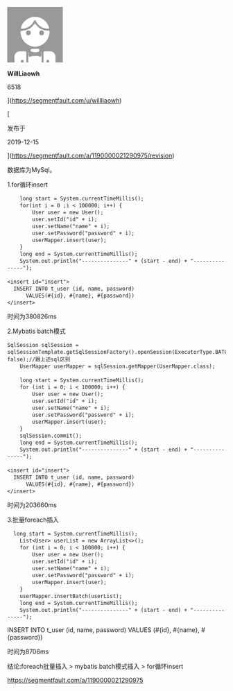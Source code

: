 

![头像](media/头像.png)

**WillLiaowh**

6518



](https://segmentfault.com/u/willliaowh)

[

发布于

2019-12-15

](https://segmentfault.com/a/1190000021290975/revision)

数据库为MySql。

1.for循环insert

        long start = System.currentTimeMillis();
        for(int i = 0 ;i < 100000; i++) {
            User user = new User();
            user.setId("id" + i);
            user.setName("name" + i);
            user.setPassword("password" + i);
            userMapper.insert(user);
        }
        long end = System.currentTimeMillis();
        System.out.println("---------------" + (start - end) + "---------------");

    <insert id="insert">
      INSERT INTO t_user (id, name, password)
          VALUES(#{id}, #{name}, #{password})
    </insert>

时间为380826ms

2.Mybatis batch模式

    SqlSession sqlSession = sqlSessionTemplate.getSqlSessionFactory().openSession(ExecutorType.BATCH, false);//跟上述sql区别
        UserMapper userMapper = sqlSession.getMapper(UserMapper.class);

        long start = System.currentTimeMillis();
        for (int i = 0; i < 100000; i++) {
            User user = new User();
            user.setId("id" + i);
            user.setName("name" + i);
            user.setPassword("password" + i);
            userMapper.insert(user);
        }
        sqlSession.commit();
        long end = System.currentTimeMillis();
        System.out.println("---------------" + (start - end) + "---------------");

    <insert id="insert">
      INSERT INTO t_user (id, name, password)
          VALUES(#{id}, #{name}, #{password})
    </insert>

时间为203660ms

3.批量foreach插入

      long start = System.currentTimeMillis();
        List<User> userList = new ArrayList<>();
        for (int i = 0; i < 100000; i++) {
            User user = new User();
            user.setId("id" + i);
            user.setName("name" + i);
            user.setPassword("password" + i);
            userMapper.insert(user);
        }
        userMapper.insertBatch(userList);
        long end = System.currentTimeMillis();
        System.out.println("---------------" + (start - end) + "---------------");

<insert id="insertBatch">
        INSERT INTO t_user
        (id, name, password)
        VALUES
        <foreach collection ="userList" item="user" separator =",">
            (#{id}, #{name}, #{password})
        </foreach >
    </insert>

时间为8706ms

结论:foreach批量插入 > mybatis batch模式插入 > for循环insert


https://segmentfault.com/a/1190000021290975